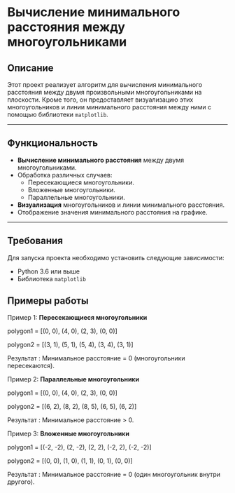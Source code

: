 # Вычисление минимального расстояния между многоугольниками

## Описание
Этот проект реализует алгоритм для вычисления минимального расстояния между двумя произвольными многоугольниками на плоскости. Кроме того, он предоставляет визуализацию этих многоугольников и линии минимального расстояния между ними с помощью библиотеки `matplotlib`.

---

## Функциональность
- **Вычисление минимального расстояния** между двумя многоугольниками.
- Обработка различных случаев:
  - Пересекающиеся многоугольники.
  - Вложенные многоугольники.
  - Параллельные многоугольники.
- **Визуализация** многоугольников и линии минимального расстояния.
- Отображение значения минимального расстояния на графике.

---

## Требования
Для запуска проекта необходимо установить следующие зависимости:
- Python 3.6 или выше
- Библиотека `matplotlib`

## Примеры работы
Пример 1: **Пересекающиеся многоугольники**

polygon1 = [(0, 0), (4, 0), (2, 3), (0, 0)]

polygon2 = [(3, 1), (5, 1), (5, 4), (3, 4), (3, 1)]

Результат : Минимальное расстояние = 0 (многоугольники пересекаются).


Пример 2: **Параллельные многоугольники**

polygon1 = [(0, 0), (4, 0), (2, 3), (0, 0)]

polygon2 = [(6, 2), (8, 2), (8, 5), (6, 5), (6, 2)]

Результат : Минимальное расстояние > 0.


Пример 3: **Вложенные многоугольники**

polygon1 = [(-2, -2), (2, -2), (2, 2), (-2, 2), (-2, -2)]

polygon2 = [(0, 0), (1, 0), (1, 1), (0, 1), (0, 0)]

Результат : Минимальное расстояние = 0 (один многоугольник внутри другого).
